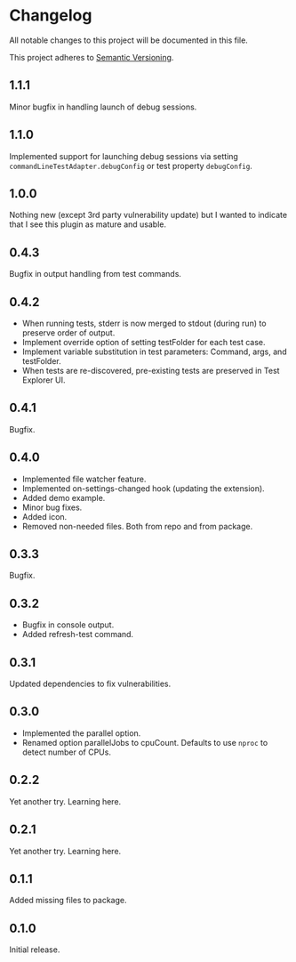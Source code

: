 # Changelog

All notable changes to this project will be documented in this file.

This project adheres to [Semantic Versioning](https://semver.org/spec/v2.0.0.html).

## 1.1.1
Minor bugfix in handling launch of debug sessions.

## 1.1.0
Implemented support for launching debug sessions via setting `commandLineTestAdapter.debugConfig` or test property `debugConfig`.

## 1.0.0
Nothing new (except 3rd party vulnerability update) but I wanted to indicate that I see this plugin as mature and usable.

## 0.4.3
Bugfix in output handling from test commands.

## 0.4.2
 * When running tests, stderr is now merged to stdout (during run) to preserve order of output.
 * Implement override option of setting testFolder for each test case.
 * Implement variable substitution in test parameters: Command, args, and testFolder.
 * When tests are re-discovered, pre-existing tests are preserved in Test Explorer UI.

## 0.4.1
Bugfix.

## 0.4.0
 * Implemented file watcher feature.
 * Implemented on-settings-changed hook (updating the extension).
 * Added demo example.
 * Minor bug fixes.
 * Added icon.
 * Removed non-needed files. Both from repo and from package.

## 0.3.3
Bugfix.

## 0.3.2
 * Bugfix in console output.
 * Added refresh-test command.

## 0.3.1
Updated dependencies to fix vulnerabilities.

## 0.3.0
* Implemented the parallel option.
* Renamed option parallelJobs to cpuCount. Defaults to use `nproc` to detect number of CPUs.

## 0.2.2
Yet another try. Learning here.

## 0.2.1
Yet another try. Learning here.

## 0.1.1
Added missing files to package.

## 0.1.0
Initial release.
